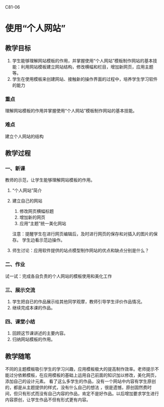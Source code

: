 C81-06

# 使用“个人网站”

## 教学目标

1. 学生能够理解网站模板的作用，并掌握使用“个人网站”模板制作网站的基本技能：利用网站模板建立网站结构，修改横幅和栏目，增加新网页，应用主题等。
2. 学生在使用模板来创建网站、接触新的操作界面的过程中，培养学生学习软件的能力


### 重点
理解网站模板的作用并掌握使用“个人网站”模板制作网站的基本技能。

### 难点
建立个人网站的结构

## 教学过程

### 一、新课
教师的示范，让学生能够理解网站模板的作用。

1. “个人网站”简介
2. 建立自己的网站
	1. 修改网页横幅标题
	2. 增加新的网页
	3. 应用“主题”统一美化网站
		 
	注意：提醒学生在进行网页编辑后，及时进行网页的保存和对插入的图片的保存。
	学生边看示范边操作。
3. 师生讨论：应用软件提供的站点模型制作网站的优点和缺点分别是什么？

### 二、作业
试一试：完成各自负责的个人网站的模板使用和美化工作

### 三、展示交流
1. 学生把自已的作品展示给其他同学观摩，教师引导学生评价作品情况。
22. 继续完成本课的作品。

### 四、课堂小结
1. 回顾这节课讲述的主要内容。
2. 归纳网站模板的作用。



## 教学随笔

不同的主题模板吸引学生的学习兴趣，应用模板极大的提高制作效率。老师提示不能过分依赖模板，在应用模板的基础上运用自己前面的知识加以修改，美化网页，添加自己的设计元素。
看了这么多学生的作品，没有一个网站中内容有学生原创的，都是从主题提供的样式，没有什么自己的想法 ，很是遗憾，原创固然费时间，但只有形式而没有自己内容的作品，肯定不是好作品。以后增加要求学生进行内容原创，让学生作品不但有形式更有内容。

